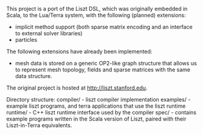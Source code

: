 This project is a port of the Liszt DSL, which was originally embedded in Scala, to the Lua/Terra system, with the following (planned) extensions:
 - implicit method support (both sparse matrix encoding and an interface to external solver libraries)
 - particles

The following extensions have already been implemented:
 - mesh data is stored on a generic OP2-like graph structure that allows us to represent mesh topology, fields and sparse matrices with the same data structure.

The original project is hosted at http://liszt.stanford.edu.

Directory structure:
compiler/ - liszt compiler implementation
examples/ - example liszt programs, and terra applications that use the liszt runtime
runtime/ - C++ liszt runtime interface used by the compiler
spec/ - contains example programs written in the Scala version of Liszt, paired with their Liszt-in-Terra equivalents.